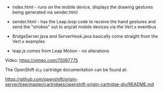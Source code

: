 * index.html - runs on the mobile device, displays the drawing gestures being generated via sender.html

* sender.html - has the Leap.loop code to receive the hand gestures and send the "strokes" out to any/all mobile devices via the Vert.x eventbus

* BridgeServer.java and ServerHook.java basically come straight from the Vert.x examples

* leap.js comes from Leap Motion - no alterations

Video: https://vimeo.com/75067775

The OpenShift `diy` cartridge documentation can be found at:

https://github.com/openshift/origin-server/tree/master/cartridges/openshift-origin-cartridge-diy/README.md
